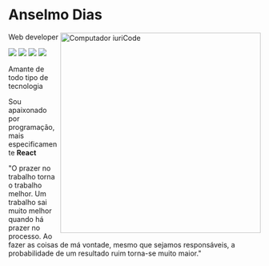 <h1>Anselmo Dias</h1>

<img src="https://images.unsplash.com/photo-1633356122102-3fe601e05bd2?ixlib=rb-4.0.3&ixid=MnwxMjA3fDB8MHxwaG90by1wYWdlfHx8fGVufDB8fHx8&auto=format&fit=crop&w=870&q=80" min-width="400px" max-width="400px" width="400px" align="right" alt="Computador iuriCode">

Web developer 

<p align="left">
  <a href="mailto:anselmodias1617@gmail.com" alt="Gmail">
  <img src="https://img.shields.io/badge/-Gmail-0288d1?style=flat-square&labelColor=0288d1&logo=gmail&logoColor=white&link=LINK-DO-SEU-EMAIL" /></a>

  <a href="https://www.linkedin.com/in/anselmo-dias-73a990231" alt="Linkedin">
  <img src="https://img.shields.io/badge/-Linkedin-0288d1?style=flat-square&logo=Linkedin&logoColor=white&link=LINK-DO-SEU-LINKEDIN" /></a>

  <a href="https://api.whatsapp.com/send?phone=5579981057602&" alt="WhatsApp">
  <img src="https://img.shields.io/badge/-WhatsApp-0288d1?style=flat-square&labelColor=0288d1&logo=whatsapp&logoColor=white&link=API-DO-SEU-WHATSAPP"/></a>

  <a href="https://www.instagram.com/_anselmo.dev/" alt="Instagram">
  <img src="https://img.shields.io/badge/-Instagram-0288d1?style=flat-square&labelColor=0288d1&logo=instagram&logoColor=white&link=LINK-DO-SEU-INSTAGRAM"/></a>
</p>  

<p> Amante de todo tipo de tecnologia </p>
<p>Sou apaixonado por programação, mais especificamente <strong>React</strong></p>

<p align="left"> "O prazer no trabalho torna o trabalho melhor. Um trabalho sai muito melhor quando há prazer no processo. Ao fazer as coisas de má vontade, mesmo que sejamos responsáveis, a probabilidade de um resultado ruim torna-se muito maior."</p>
